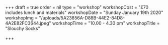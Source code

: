 +++
draft = true
order = nil
type = "workshop"
workshopCost = "£70 includes lunch and materials"
workshopDate = "Sunday January 19th 2020"
workshopImg = "/uploads/5A23856A-D88B-44E2-84D8-4A2E82FC3644.jpeg"
workshopTime = "10.00 - 4.30 pm"
workshopTitle = "Slouchy Socks"

+++
